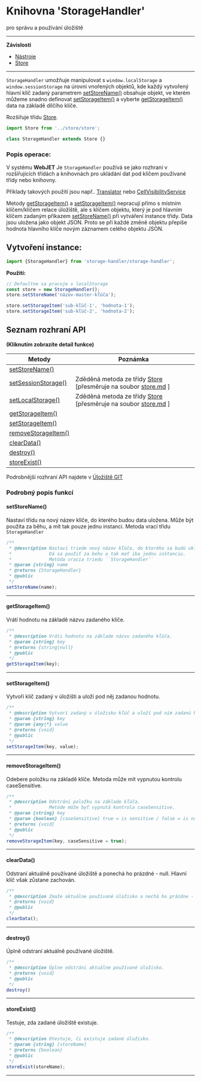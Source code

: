 # Knihovna 'StorageHandler'

pro správu a používání úložiště

***

**Závislosti**

- [Nástroje](tools.md)
- [Store](store.md)

***

`StorageHandler` umožňuje manipulovat s `window.localStorage` a `window.sessionStorage` na úrovni vnořených objektů, kde každý vytvořený hlavní klíč zadaný parametrem [setStoreName()](#setstorename) obsahuje objekt, ve kterém můžeme snadno definovat [setStorageItem()](#setstorageitem) a vyberte [getStorageItem()](#getstorageitem) data na základě dílčího klíče.

Rozšiřuje třídu [Store](store.md).

```javascript
import Store from '../store/store';

class StorageHandler extends Store {}
```

### Popis operace:

V systému **WebJET** Je `StorageHandler` používá se jako rozhraní v rozšiřujících třídách a knihovnách pro ukládání dat pod klíčem používané třídy nebo knihovny.

Příklady takových použití jsou např.. [Translator](translator.md) nebo [CellVisibilityService](cell-visibility-service.md)

Metody [getStorageItem()](#getstorageitem) a [setStorageItem()](#setstorageitem) nepracují přímo s místním klíčem/klíčem relace úložiště, ale s klíčem objektu, který je pod hlavním klíčem zadaným příkazem [setStoreName()](#setstorename) při vytváření instance třídy. Data jsou uložena jako objekt JSON. Proto se při každé změně objektu přepíše hodnota hlavního klíče novým záznamem celého objektu JSON.

## Vytvoření instance:

```javascript
import {StorageHandler} from 'storage-handler/storage-handler';
```

**Použití:**

```javascript
// Defaultne sa pracuje s localStorage
const store = new StorageHandler();
store.setStoreName('názov-master-kľúča');

store.setStorageItem('sub-kľúč-1', 'hodnota-1');
store.setStorageItem('sub-kľúč-2', 'hodnota-2');
```

## Seznam rozhraní API

**(Kliknutím zobrazíte detail funkce)**

| Metody | Poznámka
| ---------------------------------------------------- | ------------------------------------------------------------------------------------- |
| [setStoreName()](#setstorename)                      |
| [setSessionStorage()](store.md?id=setsessionstorage) | Zděděná metoda ze třídy [Store](store.md) [přesměruje na soubor [store.md](store.md) ] |
| [setLocalStorage()](store.md?id=setlocalstorage)     | Zděděná metoda ze třídy [Store](store.md) [přesměruje na soubor [store.md](store.md) ] |
| [getStorageItem()](#getstorageitem)                  |
| [setStorageItem()](#setstorageitem)                  |
| [removeStorageItem()](#odstranit-skladovací-položku)            |
| [clearData()](#cleardata)                            |
| [destroy()](#zničit)                                |
| [storeExist()](#storeexist)                          |

Podrobnější rozhraní API najdete v [Úložiště GIT](https://gitlab.web.iway.local/webjet/webjet8v9/-/tree/master/src/main/webapp/admin/v9/src/js/libs/storage-handler#storagehandler-kni%C5%BEnica-na-spr%C3%A1vu-a-pou%C5%BE%C3%ADvanie-storage)

### Podrobný popis funkcí

#### setStoreName()

Nastaví třídu na nový název klíče, do kterého budou data uložena. Může být použita za běhu, a mít tak pouze jednu instanci. Metoda vrací třídu `StorageHandler`

```javascript
/**
 * @description Nastaví triede nový názov kľúča, do ktorého sa budú ukladať dáta.
 *              Dá sa použiť za behu a tak mať iba jednu inštanciu.
 *              Metóda vracia triedu ``StorageHandler``
 * @param {string} name
 * @returns {StorageHandler}
 * @public
 */
setStoreName(name);
```

***

#### getStorageItem()

Vrátí hodnotu na základě názvu zadaného klíče.

```javascript
/**
 * @description Vráti hodnotu na základe názvu zadaného kľúča.
 * @param {string} key
 * @returns {string|null}
 * @public
 */
getStorageItem(key);
```

***

#### setStorageItem()

Vytvoří klíč zadaný v úložišti a uloží pod něj zadanou hodnotu.

```javascript
/**
 * @description Vytvorí zadaný v úložisku kľúč a uloží pod ním zadanú hodnotu.
 * @param {string} key
 * @param {any|*} value
 * @returns {void}
 * @public
 */
setStorageItem(key, value);
```

***

#### removeStorageItem()

Odebere položku na základě klíče. Metoda může mít vypnutou kontrolu caseSensitive.

```javascript
/**
 * @description Odstráni položku na základe kľúča.
 *              Metóde môže byť vypnutá kontrola caseSensitive.
 * @param {string} key
 * @param {boolean} [caseSensitive] true = is sensitive / false = is not sensitive
 * @returns {void}
 * @public
 */
removeStorageItem(key, caseSensitive = true);
```

***

#### clearData()

Odstraní aktuálně používané úložiště a ponechá ho prázdné - null. Hlavní klíč však zůstane zachován.

```javascript
/**
 * @description Zmaže aktuálne používané úložisko a nechá ho prázdne - null. Ponechá však master kľúč.
 * @returns {void}
 * @public
 */
clearData();
```

***

#### destroy()

Úplně odstraní aktuálně používané úložiště.

```javascript
/**
 * @description Úplne odstráni aktuálne používané úložisko.
 * @returns {void}
 * @public
 */
destroy()
```

***

#### storeExist()

Testuje, zda zadané úložiště existuje.

```javascript
/**
 * @description Otestuje, či existuje zadané úložisko.
 * @param {string} [storeName]
 * @returns {boolean}
 * @public
 */
storeExist(storeName);
```

***
